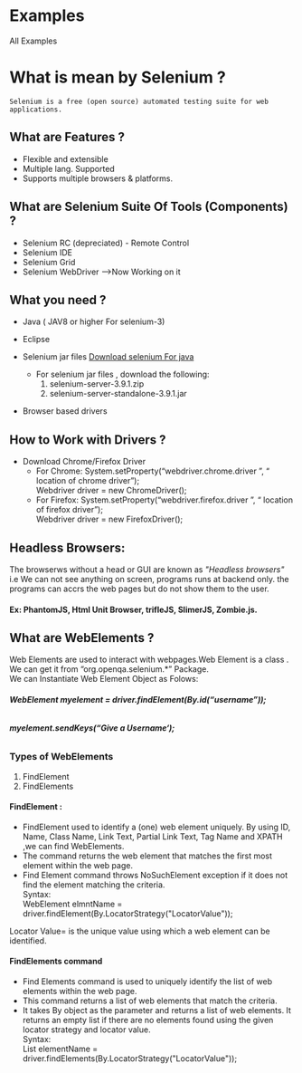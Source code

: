 # Examples
All Examples 


# **What is mean by Selenium ?** <br/>

    Selenium is a free (open source) automated testing suite for web applications.


## **What are Features ?**

 - Flexible and extensible
 - Multiple lang. Supported
 - Supports multiple browsers & platforms.

## **What are Selenium Suite Of Tools (Components) ?**

 - Selenium RC (depreciated) - Remote Control
 - Selenium IDE
 - Selenium Grid
 - Selenium WebDriver -->Now Working on it

## **What you need ?** 

 - Java  ( JAV8 or higher For selenium-3)
 
 - Eclipse
 - Selenium jar files 
   [Download selenium For java](http://www.seleniumhq.org/download/ )
    - For selenium jar files , download the following: 
      1) selenium-server-3.9.1.zip
      2) selenium-server-standalone-3.9.1.jar      
 - Browser based drivers
 
## **How to Work with Drivers ?** 

 - Download Chrome/Firefox Driver
   - For Chrome:
      System.setProperty(“webdriver.chrome.driver ”, “ location of chrome driver”); <br/>
      Webdriver driver = new ChromeDriver();
   - For Firefox:
     System.setProperty(“webdriver.firefox.driver ”, “ location of firefox driver”); <br/>
     Webdriver driver = new FirefoxDriver();
## **Headless Browsers:**
   The browserws without a head or GUI are known as *_"Headless browsers"_* <br/>
   i.e  We can not see anything on screen, programs runs at backend only. the programs can accrs the web pages but do not show them to the user.
  #### **Ex:** PhantomJS, Html Unit Browser, trifleJS, SlimerJS, Zombie.js.


## **What are WebElements ?** <br/>
   Web Elements are used to interact with webpages.Web Element is a class . <br/>
   We can get it from  “org.openqa.selenium.*” Package. <br/>
   We can Instantiate Web Element Object as Folows:  <br/>
   ###### **WebElement myelement = driver.findElement(By.id(“username”));**  <br/>
   ###### **myelement.sendKeys(“Give a Username‘);**

   ### **Types of WebElements** <br/>
   1) FindElement
   2) FindElements
   
   #### **FindElement :**
   - FindElement used to identify a (one) web element uniquely. By using ID, Name, Class Name, Link Text, Partial Link Text, Tag Name and XPATH ,we can find WebElements.
   - The command returns the web element that matches the first most element within the web page.
   - Find Element command throws NoSuchElement exception if it does not find the element matching the criteria.<br/>
    Syntax: <br/>
       WebElement elmntName = driver.findElement(By.LocatorStrategy("LocatorValue")); <br/>

   Locator Value= is the unique value using which a web element can be identified.


   #### **FindElements command** <br/>
   - Find Elements command is used to uniquely identify the list of web elements within the web page. 
   - This command returns a list of web elements that match the criteria.
   - It takes By object as the parameter and returns a list of web elements. It returns an empty list if there are no elements found using the given locator strategy and locator value. <br/>
    Syntax: <br/>
     List<WebElement> elementName = driver.findElements(By.LocatorStrategy("LocatorValue"));





